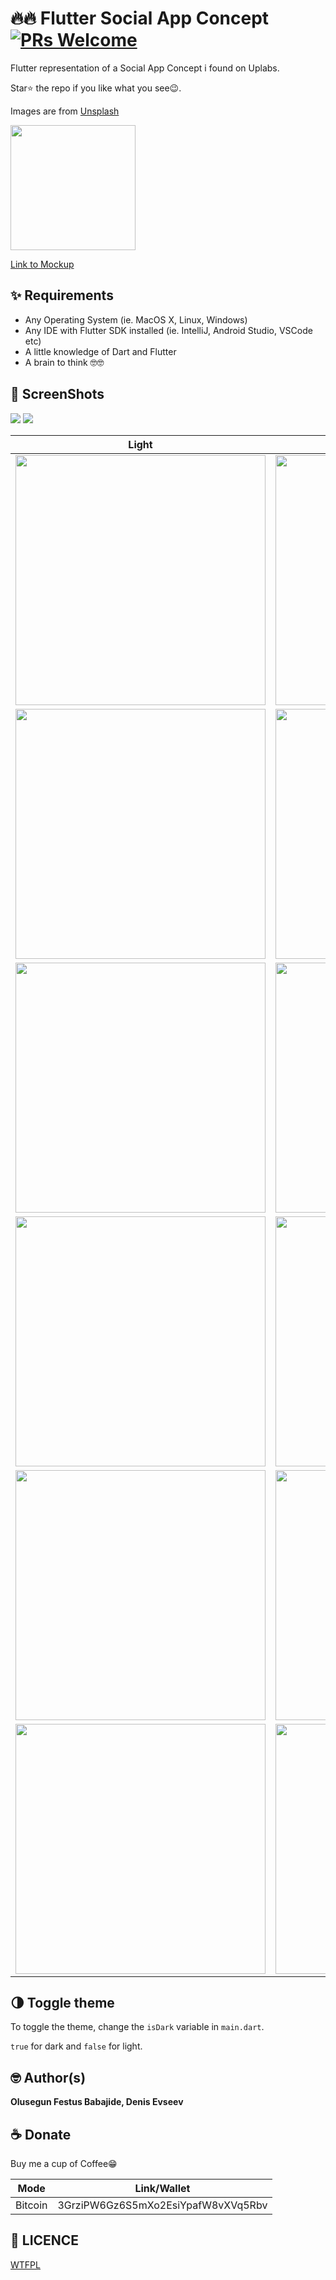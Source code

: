 # 🔥🔥 Flutter Social App Concept [![PRs Welcome](https://img.shields.io/badge/PRs-welcome-brightgreen.svg?style=flat-square)](http://makeapullrequest.com)

Flutter representation of a Social App Concept i found on Uplabs.

Star⭐ the repo if you like what you see😉.


Images are from [Unsplash](https://unsplash.com)

<a href="ss/app.apk"><img src="https://playerzon.com/asset/download.png" width="200"></img></a>

[Link to Mockup](https://www.ls.graphics/free/simple-iphone-x-mockups)


## ✨ Requirements
* Any Operating System (ie. MacOS X, Linux, Windows)
* Any IDE with Flutter SDK installed (ie. IntelliJ, Android Studio, VSCode etc)
* A little knowledge of Dart and Flutter
* A brain to think 🤓🤓


## 📸 ScreenShots

<img src="ss/1.png"/>
<img src="ss/2.png"/>

| Light| Dark|
|------|-------|
|<img src="ss/3.png" width="400">|<img src="ss/4.png" width="400">|
|<img src="ss/5.png" width="400">|<img src="ss/6.png" width="400">|
|<img src="ss/7.png" width="400">|<img src="ss/8.png" width="400">|
|<img src="ss/9.png" width="400">|<img src="ss/10.png" width="400">|
|<img src="ss/11.png" width="400">|<img src="ss/12.png" width="400">|
|<img src="ss/13.png" width="400">|<img src="ss/14.png" width="400">|


## 🌗 Toggle theme
To toggle the theme, change the `isDark` variable in `main.dart`.

`true` for dark and `false` for light.


## 🤓 Author(s)
**Olusegun Festus Babajide, Denis Evseev**


## ☕️  Donate

Buy me a cup of Coffee😁

| Mode | Link/Wallet|
| ------| ------------|
| Bitcoin | 3GrziPW6Gz6S5mXo2EsiYpafW8vXVq5Rbv|


## 🔖 LICENCE
[WTFPL](http://www.wtfpl.net/about/)
